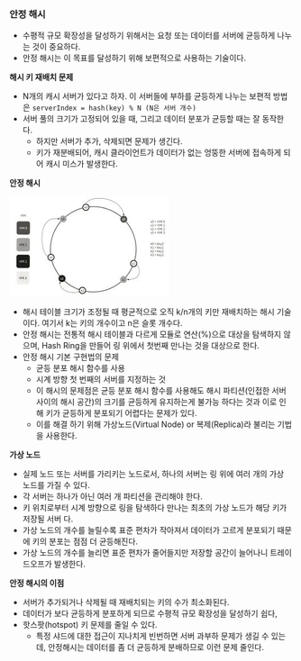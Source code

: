 ### 안정 해시
* 수평적 규모 확장성을 달성하기 위해서는 요청 또는 데이터를 서버에 균등하게 나누는 것이 중요하다.
* 안정 해시는 이 목표를 달성하기 위해 보편적으로 사용하는 기술이다.

**해시 키 재배치 문제**
* N개의 캐시 서버가 있다고 하자. 이 서버들에 부하를 균등하게 나누는 보편적 방법은 `serverIndex = hash(key) % N (N은 서버 개수)`
* 서버 풀의 크기가 고정되어 있을 때, 그리고 데이터 분포가 균등할 때는 잘 동작한다.
  * 하지만 서버가 추가, 삭제되면 문제가 생긴다.
  * 키가 재분배되어, 캐시 클라이언트가 데이터가 없는 엉뚱한 서버에 접속하게 되어 캐시 미스가 발생한다.

**안정 해시**

![img.png](../../image/hash-ring.png)

* 해시 테이블 크기가 조정될 때 평균적으로 오직 k/n개의 키만 재배치하는 해시 기술이다. 여기서 k는 키의 개수이고 n은 슬롯 개수다.
* 안정 해시는 전통적 해시 테이블과 다르게 모듈로 연산(%)으로 대상을 탐색하지 않으며, Hash Ring을 만들어 링 위에서 첫번째 만나는 것을 대상으로 한다.
* 안정 해시 기본 구현법의 문제
  * 균등 분포 해시 함수를 사용 
  * 시계 방향 첫 번째의 서버를 지정하는 것 
  * 이 해시의 문제점은 균등 분포 해시 함수를 사용해도 해시 파티션(인접한 서버 사이의 해시 공간)의 크기를 균등하게 유지하는게 불가능 하다는 것과 이로 인해 키가 균등하게 분포되기 어렵다는 문제가 있다.
  * 이를 해결 하기 위해 가상노드(Virtual Node) or 복제(Replica)라 불리는 기법을 사용한다.

**가상 노드**
* 실제 노드 또는 서버를 가리키는 노드로서, 하나의 서버는 링 위에 여러 개의 가상 노드를 가질 수 있다.
* 각 서버는 하나가 아닌 여러 개 파티션을 관리해야 한다.
* 키 위치로부터 시계 방향으로 링을 탐색하다 만나는 최초의 가상 노드가 해당 키가 저장될 서버 다.
* 가상 노드의 개수를 늘릴수록 표준 편차가 작아져서 데이터가 고르게 분포되기 때문에 키의 분포는 점점 더 균등해진다.
* 가상 노드의 개수를 늘리면 표준 편차가 줄어들지만 저장할 공간이 늘어나니 트레이드오프가 발생한다.

**안정 해시의 이점**
* 서버가 추가되거나 삭제될 때 재배치되는 키의 수가 최소화된다. 
* 데이터가 보다 균등하게 분포하게 되므로 수평적 규모 확장성을 달성하기 쉽다, 
* 핫스팟(hotspot) 키 문제를 줄일 수 있다. 
  * 특정 샤드에 대한 접근이 지나치게 빈번하면 서버 과부하 문제가 생길 수 있는데, 안정해시는 데이터를 좀 더 균등하게 분배하므로 이런 문제 줄인다.